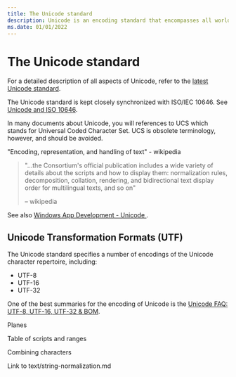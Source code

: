 ```yaml
---
title: The Unicode standard
description: Unicode is an encoding standard that encompasses all world languages and scripts.
ms.date: 01/01/2022
---
```


# The Unicode standard

For a detailed description of all aspects of Unicode, refer to the [latest Unicode standard](http://www.unicode.org/versions/latest/).

The Unicode standard is kept closely synchronized with ISO/IEC 10646. See [Unicode and ISO 10646](https://www.unicode.org/faq/unicode_iso.html).

In many documents about Unicode, you will references to UCS which stands for Universal Coded Character Set.
UCS is obsolete terminology, however, and should be avoided.

"Encoding, representation, and handling of text" - wikipedia

> "...the Consortium's official publication includes a wide variety of details about the scripts and how to display them: normalization rules, decomposition, collation, rendering, and bidirectional text display order for multilingual texts, and so on"
>
> – wikipedia

See also [Windows App Development - Unicode ](/windows/win32/intl/unicode).

## Unicode Transformation Formats (UTF)

The Unicode standard specifies a number of encodings of the Unicode character repertoire, including:

- UTF-8
- UTF-16
- UTF-32

One of the best summaries for the encoding of Unicode is the [Unicode FAQ: UTF-8, UTF-16, UTF-32 & BOM](https://www.unicode.org/faq/utf_bom.html).

Planes

Table of scripts and ranges

Combining characters

Link to text/string-normalization.md